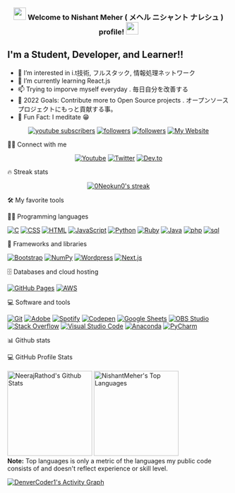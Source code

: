 <h3 align="center">
<img src="https://media.giphy.com/media/hvRJCLFzcasrR4ia7z/giphy.gif" width="28">
Welcome to Nishant Meher ( メヘル ニシャント ナレシュ ) profile! <img src="https://media.giphy.com/media/hvRJCLFzcasrR4ia7z/giphy.gif" width="28">
</h3>

## I'm a Student, Developer, and Learner!!

- 👀 I’m interested in i.t技術, フルスタック, 情報処理ネットワーク
- 🌱 I’m currently learning React.js 
- 📫 Trying to imporve myself everyday . 毎日自分を改善する
- 🥅 2022 Goals: Contribute more to Open Source projects . オープンソースプロジェクトにもっと貢献する事。
- 💞️ Fun Fact: I meditate 😁

<!-- Badges template - https://github.com/badges/shields -->
<p align="center">
  <a href="https://www.youtube.com/channel/UCylHyLSu3fsYbD_wrScnvHw?sub_confirmation=1">
    <img alt="youtube subscribers" title="Subscribe to my YouTube channel" src="https://img.shields.io/youtube/channel/subscribers/UC_CvPIwiEn0_Dis86sqOCag?color=%23E05D44&label=SUBSCRIBE&logo=youtube&style=for-the-badge&labelColor=CE4630" /></a>  
  <a href="https://twitter.com/396466477dab4a8">
    <img alt="followers" title="Follow me on Twitter" src="https://img.shields.io/twitter/follow/NeerajR76494084?color=55960c&labelColor=488207&label=Follow&logo=twitter&logoColor=white&style=for-the-badge"/></a>
  <a href="https://github.com/0Neokun0">
    <img alt="followers" title="Follow me on Github" src="https://img.shields.io/github/followers/0Neokun0?color=236ad3&labelColor=1155ba&style=for-the-badge&logo=github&label=Follow"/></a>
  <a href="https://upcolor.weblike.jp/portfolio-1/">
    <img alt="My Website" title="My Website" src="https://img.shields.io/website?label=WEBISTE&style=for-the-badge&up_color=yellow&up_message=VISIT&url=https%3A%2F%2F0Neokun0.github.io%2F"/></a> 
</p>

🙋‍♂️ Connect with me

<!-- Badges template - https://github.com/badges/shields -->
<p align="center">
  <a href="https://www.youtube.com/channel/UCylHyLSu3fsYbD_wrScnvHw"><img alt="Youtube" title="Youtube" src="https://img.shields.io/badge/-YouTube-red?style=for-the-badge&logo=youtube&logoColor=white"/></a>
  <a href="https://twitter.com/396466477dab4a8"><img alt="Twitter" title="Twitter" src="https://img.shields.io/badge/-Twitter-1DA1F2?style=for-the-badge&logo=twitter&logoColor=white"/></a>
  <a href="https://www.linkedin.com/in/nishant-meher-2a2288137/"><img alt="Dev.to" title="DenverCoder1 Dev.to" src="https://img.shields.io/badge/LinkedIn-0077B5?style=for-the-badge&logo=linkedin&logoColor=white"></a>
</p>

🔥 Streak stats

<!-- GitHub Readme Streak Stats - https://github.com/DenverCoder1/github-readme-streak-stats -->
<p align="center">
  <a href="https://github.com/0Neokun0/github-readme-streak-stats">
    <img title="? Get streak stats for your profile at git.io/streak-stats" alt="0Neokun0's streak" src="https://github-readme-streak-stats.herokuapp.com?user=0Neokun0&theme=monokai-metallian&hide_border=true"/>
  </a>
</p>

🛠️ My favorite tools

👨‍💻 Programming languages

<p>
    <a href="#"><img alt="C" src="https://img.shields.io/badge/C%20-%232370ED.svg?logo=c&logoColor=white"></a>
    <a href="#"><img alt="CSS" src="https://img.shields.io/badge/CSS%20-%231572B6.svg?logo=css3&logoColor=white"></a>
    <a href="#"><img alt="HTML" src="https://img.shields.io/badge/HTML%20-%23E34F26.svg?logo=html5&logoColor=white"></a>
    <a href="#"><img alt="JavaScript" src="https://img.shields.io/badge/JavaScript%20-%23F7DF1E.svg?logo=javascript&logoColor=black"></a>
    <a href="#"><img alt="Python" src="https://img.shields.io/badge/Python%20-%2314354C.svg?logo=python&logoColor=white"></a>
    <a href="#"><img alt="Ruby" src="https://img.shields.io/badge/Ruby%20-%2314354C.svg?logo=ruby&logoColor=red"></a>
    <a href="#"><img alt="Java" src="https://img.shields.io/badge/Java%20-%2314354C.svg?logo=java&logoColor=orange"></a>
    <a href="#"><img alt="php" src="https://img.shields.io/badge/php%20-%2314354C.svg?logo=php&logoColor=blue"></a>
    <a href="#"><img alt="sql" src="https://img.shields.io/badge/mySQL%20-%2314354C.svg?logo=mysql&logoColor=blue"></a>
</p>

🧰 Frameworks and libraries

<p>
    <a href="#"><img alt="Bootstrap" src="https://img.shields.io/badge/Bootstarp-21759B?logo=bootstrap&logoColor=white"></a>
    <a href="#"><img alt="NumPy" src="https://img.shields.io/badge/Numpy%20-%23013243.svg?logo=numpy&logoColor=white"></a>
    <!-- <a href="#"><img alt="Pandas" src="https://img.shields.io/badge/Pandas%20-%23150458.svg?logo=pandas&logoColor=white"></a> -->
    <!-- <a href="#"><img alt="SymPy" src="https://img.shields.io/badge/Sympy%20-%233B5526.svg?logo=sympy&logoColor=white"></a> -->
    <!-- <a href="#"><img alt="TensorFlow" src="https://img.shields.io/badge/TensorFlow%20-%23FF6F00.svg?logo=TensorFlow&logoColor=white"></a> -->
    <a href="#"><img alt="Wordpress" src="https://img.shields.io/badge/Wordpress-21759B?logo=wordpress&logoColor=white"></a>
    <a href="#"><img alt="Next.js" src="https://img.shields.io/badge/next.js-reactlibrary-lightgrey"></a>
    
</p>

🗄️  Databases and cloud hosting

<p>
    <a href="#"><img alt="GitHub Pages" src="https://img.shields.io/badge/GitHub%20Pages-%23327FC7.svg?logo=github&logoColor=white"></a>
    <a href="#"><img alt="AWS" src="https://img.shields.io/badge/AWS%20-%23010101.svg?logo=aws&logoColor=white"></a>
    <!-- <a href="#"><img alt="Oracle" src ="https://img.shields.io/badge/Oracle%20-%23F00000.svg?logo=oracle&logoColor=white"></a> -->
</p>

💻 Software and tools

<p>
    <a href="#"><img alt="Git" src="https://img.shields.io/badge/Git%20-%23F05033.svg?logo=git&logoColor=white"></a>
    <a href="#"><img alt="Adobe" src="https://img.shields.io/badge/Adobe%20-%23FF0000.svg?logo=adobe&logoColor=white"></a>
    <!-- <a href="#"><img alt="Photoshop" src="https://img.shields.io/badge/Photoshop%20-%23FF0000.svg?logo=adobe%20photoshop&logoColor=white"></a> -->
    <!-- <a href="#"><img alt="Android" src="https://img.shields.io/badge/Android-3DDC84?logo=android&logoColor=white"></a> -->
    <a href="#"><img alt="Spotify" src="https://img.shields.io/badge/Spotify-0078d7.svg?logo=spotify&logoColor=white"></a>
    <a href="#"><img alt="Codepen" src="https://img.shields.io/badge/Codepen-000000.svg?logo=codepen&logoColor=white"></a>
    <a href="#"><img alt="Google Sheets" src="https://img.shields.io/badge/Google%20Sheets%20-%2334A853.svg?logo=google%20sheets&logoColor=white"></a>
    <a href="#"><img alt="OBS Studio" src="https://img.shields.io/badge/-OBS%20Studio-302E31?logo=obs-studio&logoColor=white"></a>
    <a href="#"><img alt="Stack Overflow" src="https://img.shields.io/badge/-Stack%20Overflow-FE7A16?logo=stack-overflow&logoColor=white"></a>
    <a href="#"><img alt="Visual Studio Code" src="https://img.shields.io/badge/Visual%20Studio%20Code-0078d7.svg?logo=visual-studio-code&logoColor=white"></a>
    <a href="#"><img alt="Anaconda" src="https://img.shields.io/badge/Anaconda-0078d7.svg?logo=anaconda&logoColor=white"></a>
    <a href="#"><img alt="PyCharm" src="https://img.shields.io/badge/PyCharm-0078d7.svg?logo=pycharm&logoColor=white"></a>
</p>

📊 Github stats

<!-- https://github.com/0Neokun0/github-readme-stats -->
 
  <summary>💻 GitHub Profile Stats</summary>
  <br/>
    <a href="https://github.com/0Neokun0/github-readme-stats"><img alt="NeerajRathod's Github Stats" src="https://github-readme-stats.vercel.app/api?username=0Neokun0&show_icons=true&theme=tokyonight" height="192px"/></a>
  <a href="https://github.com/0Neokun0/github-readme-stats"><img alt="NishantMeher's Top Languages" src="https://github-readme-stats.vercel.app/api/top-langs/?username=0Neokun0&layout=compact" height="192px"/></a>
  <br/>
  <b>Note:</b> Top languages is only a metric of the languages my public code consists of and doesn't reflect experience or skill level.


<!-- https://github.com/0Neokun0/github-readme-activity-graph -->
<a href="https://github.com/0Neokun0/github-readme-activity-graph"><img alt="DenverCoder1's Activity Graph" src="https://blooming-savannah-50472.herokuapp.com/graph?username=0Neokun0&theme=react-dark&hide_border=true" /></a>
